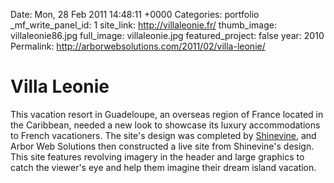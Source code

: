 Date: Mon, 28 Feb 2011 14:48:11 +0000
Categories: portfolio
_mf_write_panel_id: 1
site_link: http://villaleonie.fr/
thumb_image: villaleonie86.jpg
full_image: villaleonie.jpg
featured_project: false
year: 2010
Permalink: http://arborwebsolutions.com/2011/02/villa-leonie/

# Villa Leonie

This vacation resort in Guadeloupe, an overseas region of France located
in the Caribbean, needed a new look to showcase its luxury
accommodations to French vacationers. The site's design was completed by
[Shinevine][], and Arbor Web Solutions then constructed a live site from
Shinevine's design. This site features revolving imagery in the header
and large graphics to catch the viewer's eye and help them imagine their
dream island vacation.

  [Shinevine]: http://www.shinevine.com
